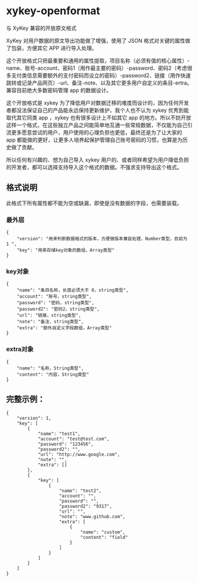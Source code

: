 # xykey-openformat
与 XyKey 兼容的开放原文格式

XyKey 对用户数据的原文导出功能做了增强，使用了 JSON 格式对关键的属性做了包装，方便其它 APP 进行导入处理。

这个开放格式只把最重要和通用的属性提取，项目名称（必须有值的核心属性）-name、账号-account、密码1（用作最主要的密码）-password、密码2（考虑很多支付类信息需要额外的支付密码而设立的密码）-password2、链接（用作快速跳转或记录产品网页）-url、备注-note、以及其它更多用户自定义的条目-ertra。兼容目前绝大多数密码管理 app 的数据设计。

这个开放格式是 xykey 为了降低用户对数据迁移的难度而设计的，因为任何开发者都没法保证自己的产品能永远保持更新维护，我个人也不认为 xykey 优秀到能取代其它同类 app ，xykey 也有很多设计上不如其它 app 的地方。所以不妨开放这样一个格式，在这些独立产品之间能简单地互通一些常规数据，不仅能为自己引流更多愿意尝试的用户，用户使用的心理负担也更低，最终还是为了让大家的 app 都能做的更好，让更多人培养起保护管理自己账号密码的习惯，也算是为历史做了贡献。

所以任何有兴趣的、想为自己导入 xykey 用户的、或者同样希望为用户降低负担的开发者，都可以选择支持导入这个格式的数据。不强求支持导出这个格式。

## 格式说明
此格式下所有属性都不能为空或缺漏，即使是没有数据的字段，也需要装载。

### 最外层
```
{
    "version": "用来判断数据格式的版本，方便做版本兼容处理，Number类型，目前为 1 ",
    "key": "用来存储key对象的数组，Array类型"
}
```

### key对象
```
{
    "name": "条目名称，长度必须大于 0，string类型",
    "account": "账号，string类型",
    "password": "密码，string类型",
    "password2": "密码2，string类型",
    "url": "链接，string类型",
    "note": "备注，string类型",
    "extra": "额外自定义字段数组，Array类型"
}
```
### extra对象
```
{
    "name": "名称，String类型",
    "content": "内容，String类型"
}
```
## 完整示例：
```
{
    "version": 1,
    "key": [
        {
            "name": "test1",
            "account": "test@test.com",
            "password": "123456",
            "password2": "",
            "url": "http://www.google.com",
            "note": "",
            "extra": []
        },
        {
            "key": [
                {
                    "name": "test2",
                    "account": "",
                    "password": "",
                    "password2": "9317",
                    "url": "",
                    "note": "www.github.com",
                    "extra": [
                        {
                            "name": "custom",
                            "content": "field"
                        }
                    ]
                }
            ]
        }
    ]
}
```
